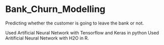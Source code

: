 # Bank_Churn_Modelling
Predicting whether the customer is going to leave the bank or not.

Used Artificial Neural Network with Tensorflow and Keras in python
Used Aritificial Neural Network with H2O in R.


